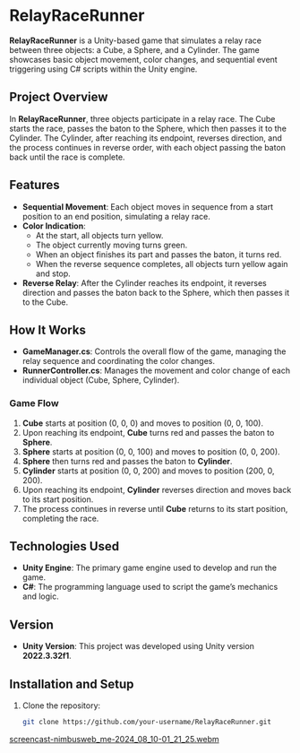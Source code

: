 # RelayRaceRunner

**RelayRaceRunner** is a Unity-based game that simulates a relay race between three objects: a Cube, a Sphere, and a Cylinder. The game showcases basic object movement, color changes, and sequential event triggering using C# scripts within the Unity engine.

## Project Overview

In **RelayRaceRunner**, three objects participate in a relay race. The Cube starts the race, passes the baton to the Sphere, which then passes it to the Cylinder. The Cylinder, after reaching its endpoint, reverses direction, and the process continues in reverse order, with each object passing the baton back until the race is complete.

## Features

- **Sequential Movement**: Each object moves in sequence from a start position to an end position, simulating a relay race.
- **Color Indication**: 
  - At the start, all objects turn yellow.
  - The object currently moving turns green.
  - When an object finishes its part and passes the baton, it turns red.
  - When the reverse sequence completes, all objects turn yellow again and stop.
- **Reverse Relay**: After the Cylinder reaches its endpoint, it reverses direction and passes the baton back to the Sphere, which then passes it to the Cube.

## How It Works

- **GameManager.cs**: Controls the overall flow of the game, managing the relay sequence and coordinating the color changes.
- **RunnerController.cs**: Manages the movement and color change of each individual object (Cube, Sphere, Cylinder).

### Game Flow

1. **Cube** starts at position (0, 0, 0) and moves to position (0, 0, 100).
2. Upon reaching its endpoint, **Cube** turns red and passes the baton to **Sphere**.
3. **Sphere** starts at position (0, 0, 100) and moves to position (0, 0, 200).
4. **Sphere** then turns red and passes the baton to **Cylinder**.
5. **Cylinder** starts at position (0, 0, 200) and moves to position (200, 0, 200).
6. Upon reaching its endpoint, **Cylinder** reverses direction and moves back to its start position.
7. The process continues in reverse until **Cube** returns to its start position, completing the race.

## Technologies Used

- **Unity Engine**: The primary game engine used to develop and run the game.
- **C#**: The programming language used to script the game’s mechanics and logic.
  
## Version

- **Unity Version**: This project was developed using Unity version **2022.3.32f1**.
  
## Installation and Setup

1. Clone the repository:
   ```bash
   git clone https://github.com/your-username/RelayRaceRunner.git

[screencast-nimbusweb_me-2024_08_10-01_21_25.webm](https://github.com/user-attachments/assets/53b96a07-ebfb-410b-81ec-ac03b7135b08)

